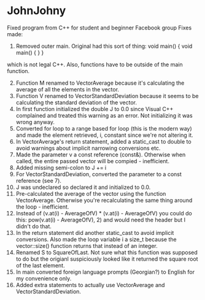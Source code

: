 # JohnJohny
Fixed program from C++ for student and beginner Facebook group
Fixes made:
1) Removed outer main. Original had this sort of thing:
void main()
{
    void main()
    {
    }
}

which is not legal C++. Also, functions have to be outside of the main function.

2) Function M renamed to VectorAverage because it's calculating the average of all the elements in the vector.
3) Function V renamed to VectorStandardDeviation because it seems to be calculating the standard deviation of the vector.
4) In first function initialized the double J to 0.0 since Visual C++ complained and treated this warning as an error. Not initializing it was wrong anyway.
5) Converted for loop to a range based for loop (this is the modern way) and made the element retrieved, i, constant since we're not altering it.
6) In VectorAverage's return statement, added a static_cast to double to avoid warnings about implicit narrowing conversions etc.
7) Made the parameter v a const reference (const&). Otherwise when called, the entire passed vector will be compied - inefficient.
8) Added missing semi-colon to J += i
9) For VectorStandardDeviation, converted the parameter to a const reference (see 7).
10) J was undeclared so declared it and initialized to 0.0.
11) Pre-calculated the average of the vector using the function VectorAverage. Otherwise you're recalculating the same thing around the loop - inefficient.
12) Instead of (v.at(i) - AverageOfV) * (v.at(i) - AverageOfV) you could do this: pow(v.at(i) - AverageOfV), 2) and would need the <cmath> header but I didn't do that.
13) In the return statement did another static_cast to avoid implicit conversions. Also made the loop variable i a size_t because the vector<T>::size() function returns that instead of an integer.
14) Renamed S to SquareOfLast. Not sure what this function was supposed to do but the origianl suspiciously looked like it returned the square root of the last element.
15) In main converted foreign language prompts (Georgian?) to English for my convenience only.
16) Added extra statements to actually use VectorAverage and VectorStandardDeviation.
